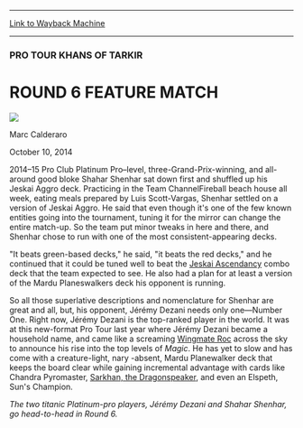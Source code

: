 
---
[Link to Wayback Machine](https://web.archive.org/web/20141013142813/http://magic.wizards.com/en/events/coverage/ptktk/round-6-feature-match-2014-10-10)

[_metadata_:description]:- "2014–15 Pro Club Platinum Pro–level, three-Grand-Prix-winning, and all-around good bloke Shahar Shenhar sat down first and shuffled up his Jeskai Aggro deck. Practicing in the Team ChannelFireball beach house all week, eating meals prepared by Luis Scott-Vargas, Shenhar settled on a version of Jeskai Aggro. He said that even though it's one of the few known entities going into the tournament, tuning it for the mirror can change the entire match-up. So the team put minor tweaks in here and there, and Shenhar chose to run with one of the most consistent-appearing decks."
[_metadata_:generator]:- "Drupal 7 (http://drupal.org)"
[_metadata_:node]:- "286666"
[_metadata_:publish_date]:- "2014-10-10"
[_metadata_:source]:- "div-main"
[_metadata_:title]:- "ROUND 6 FEATURE MATCH"
[_metadata_:wayback_capture_timestamp]:- "2014-10-13 14:28:13"
[_metadata_:wayback_raw_url]:- "https://web.archive.org/web/20141013142813id_/http://magic.wizards.com/en/events/coverage/ptktk/round-6-feature-match-2014-10-10"
[_metadata_:wayback_url]:- "http://magic.wizards.com/en/events/coverage/ptktk/round-6-feature-match-2014-10-10"
---





### PRO TOUR KHANS OF TARKIR


ROUND 6 FEATURE MATCH
=====================



![](https://media.magic.wizards.com/styles/auth_small/public/images/person/calderaro.jpg)

Marc Calderaro




October 10, 2014
 










2014–15 Pro Club Platinum Pro–level, three-Grand-Prix-winning, and all-around good bloke Shahar Shenhar sat down first and shuffled up his Jeskai Aggro deck. Practicing in the Team ChannelFireball beach house all week, eating meals prepared by Luis Scott-Vargas, Shenhar settled on a version of Jeskai Aggro. He said that even though it's one of the few known entities going into the tournament, tuning it for the mirror can change the entire match-up. So the team put minor tweaks in here and there, and Shenhar chose to run with one of the most consistent-appearing decks.



 "It beats green-based decks," he said, "it beats the red decks," and he continued that it could be tuned well to beat the [Jeskai Ascendancy](http://gatherer.wizards.com/Pages/Card/Details.aspx?name=Jeskai+Ascendancy) combo deck that the team expected to see. He also had a plan for at least a version of the Mardu Planeswalkers deck his opponent is running.




 So all those superlative descriptions and nomenclature for Shenhar are great and all, but, his opponent, Jérémy Dezani needs only one—Number One. Right now, Jérémy Dezani is the top-ranked player in the world. It was at this new-format Pro Tour last year where Jérémy Dezani became a household name, and came like a screaming [Wingmate Roc](http://gatherer.wizards.com/Pages/Card/Details.aspx?name=Wingmate+Roc) across the sky to announce his rise into the top levels of *Magic*. He has yet to slow and has come with a creature-light, nary -absent, Mardu Planewalker deck that keeps the board clear while gaining incremental advantage with cards like Chandra Pyromaster, [Sarkhan, the Dragonspeaker](http://gatherer.wizards.com/Pages/Card/Details.aspx?name=Sarkhan%2C+the+Dragonspeaker), and even an Elspeth, Sun's Champion.





*The two titanic Platinum-pro players, Jérémy Dezani and Shahar Shenhar, go head-to-head in Round 6.*




  






 
 




  







